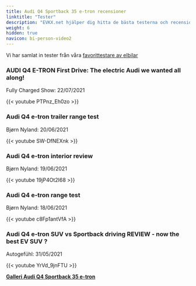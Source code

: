 ```yaml
---
title: Audi Q4 Sportback 35 e-tron recensioner
linktitle: "Tester"
description: "EVKX.net hjälper dig hitta de bästa testerna och recensionerna av denna modell."
weight: 6
hidden: true
navicon: bi-person-video2
---
```

Vi har samlat in tester från våra [favorittestare av elbilar](../../../../../guides/evreviewers/)

<div class="container text-center shadow p-2 pe-4 mb-5 bg-body-tertiary rounded border">
<h3>AUDI Q4 E-TRON First Drive: The electric Audi we wanted all along!</h3>
<p>Fully Charged Show: 22/07/2021</p>

{{< youtube PTPnz_Eh0zo >}}

</div>
<div class="container text-center shadow p-2 pe-4 mb-5 bg-body-tertiary rounded border">
<h3>Audi Q4 e-tron trailer range test</h3>
<p>Bjørn Nyland: 20/06/2021</p>

{{< youtube SW-DfNEXnk >}}

</div>
<div class="container text-center shadow p-2 pe-4 mb-5 bg-body-tertiary rounded border">
<h3>Audi Q4 e-tron interior review</h3>
<p>Bjørn Nyland: 19/06/2021</p>

{{< youtube 19jP4Ot2I68 >}}

</div>
<div class="container text-center shadow p-2 pe-4 mb-5 bg-body-tertiary rounded border">
<h3>Audi Q4 e-tron range test</h3>
<p>Bjørn Nyland: 18/06/2021</p>

{{< youtube c8Fp1antVfA >}}

</div>
<div class="container text-center shadow p-2 pe-4 mb-5 bg-body-tertiary rounded border">
<h3>Audi Q4 e-tron SUV vs Sportback driving REVIEW - now the best EV SUV ?</h3>
<p>Autogefühl: 31/05/2021</p>

{{< youtube YrVd_9jnFTU >}}

</div>
<div class="mt-3 mb-3">
<a href="../gallery/" class="text-decoration-none text-black">
<strong><i class="bi-arrow-left"></i>Galleri  </strong>
</a>
<a href="../" class="text-decoration-none text-black float-end">
<strong>Audi Q4 Sportback 35 e-tron <i class="bi-arrow-right"></i></strong>
</a>
</div>
